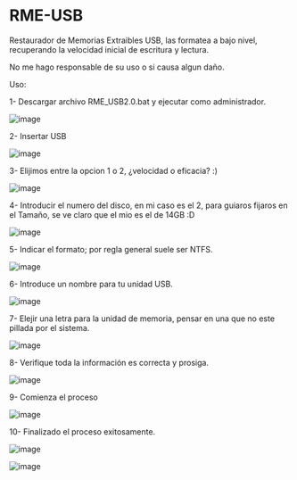 # RME-USB
Restaurador de Memorias Extraibles USB, las formatea a bajo nivel, recuperando la velocidad inicial de escritura y lectura.

No me hago responsable de su uso o si causa algun daño.


Uso:


1- Descargar archivo RME_USB2.0.bat y ejecutar como administrador.

![image](https://github.com/user-attachments/assets/f9fd604e-3dbe-47a0-8de7-333420f013a8)



2- Insertar USB

![image](https://github.com/user-attachments/assets/ee0c92ed-e249-4f77-ab94-58ad720e65d4)




3- Elijimos entre la opcion 1 o 2, ¿velocidad o eficacia? :)

![image](https://github.com/user-attachments/assets/7e00b0aa-b52a-45cc-8fc0-e0ec205e9254)




4- Introducir el numero del disco, en mi caso es el 2, para guiaros fijaros en el Tamaño, se ve claro que el mio es el de 14GB :D

![image](https://github.com/user-attachments/assets/916beb62-4bc0-48a2-bd13-efd43ad4f429)



5- Indicar el formato; por regla general suele ser NTFS. 

![image](https://github.com/user-attachments/assets/7397c0e2-0172-41eb-9cf8-02564a60d919)



6- Introduce un nombre para tu unidad USB.

![image](https://github.com/user-attachments/assets/bf13bade-34a8-4e17-96d9-91fab1647833)



7- Elejir una letra para la unidad de memoria, pensar en una que no este pillada por el sistema.

![image](https://github.com/user-attachments/assets/12988afe-08d1-48fc-9de5-4abb8f6eab93)



8- Verifique toda la información es correcta y prosiga.

![image](https://github.com/user-attachments/assets/d687f2e0-94fc-4530-bc88-e967a588797c)



9- Comienza el proceso

![image](https://github.com/user-attachments/assets/0240374c-4242-43cb-badb-96d43f95562b)



10- Finalizado el proceso exitosamente. 

![image](https://github.com/user-attachments/assets/44606ec3-24d8-4d28-bdb5-e6534a6ff1bb)



![image](https://github.com/user-attachments/assets/e865e857-a9e9-4256-b038-061461644c8e)
